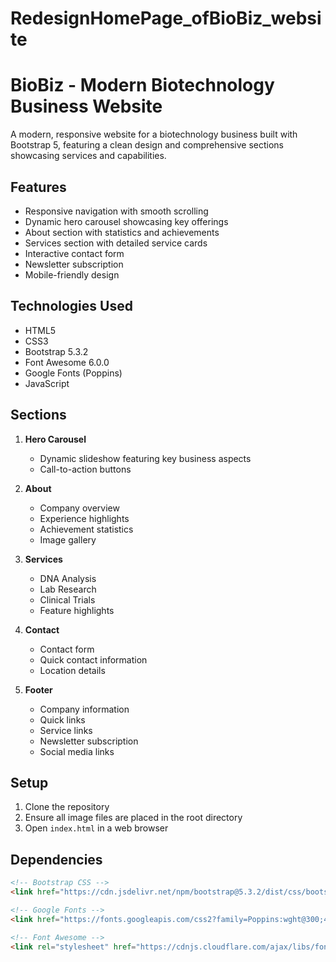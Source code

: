 # RedesignHomePage_ofBioBiz_website

# BioBiz - Modern Biotechnology Business Website

A modern, responsive website for a biotechnology business built with Bootstrap 5, featuring a clean design and comprehensive sections showcasing services and capabilities.

## Features

- Responsive navigation with smooth scrolling
- Dynamic hero carousel showcasing key offerings
- About section with statistics and achievements
- Services section with detailed service cards
- Interactive contact form
- Newsletter subscription
- Mobile-friendly design

## Technologies Used

- HTML5
- CSS3
- Bootstrap 5.3.2
- Font Awesome 6.0.0
- Google Fonts (Poppins)
- JavaScript

## Sections

1. **Hero Carousel**
   - Dynamic slideshow featuring key business aspects
   - Call-to-action buttons

2. **About**
   - Company overview
   - Experience highlights
   - Achievement statistics
   - Image gallery

3. **Services**
   - DNA Analysis
   - Lab Research
   - Clinical Trials
   - Feature highlights

4. **Contact**
   - Contact form
   - Quick contact information
   - Location details

5. **Footer**
   - Company information
   - Quick links
   - Service links
   - Newsletter subscription
   - Social media links

## Setup

1. Clone the repository
2. Ensure all image files are placed in the root directory
3. Open `index.html` in a web browser

## Dependencies

```html
<!-- Bootstrap CSS -->
<link href="https://cdn.jsdelivr.net/npm/bootstrap@5.3.2/dist/css/bootstrap.min.css" rel="stylesheet">

<!-- Google Fonts -->
<link href="https://fonts.googleapis.com/css2?family=Poppins:wght@300;400;500;600;700&display=swap" rel="stylesheet">

<!-- Font Awesome -->
<link rel="stylesheet" href="https://cdnjs.cloudflare.com/ajax/libs/font-awesome/6.0.0/css/all.min.css">
